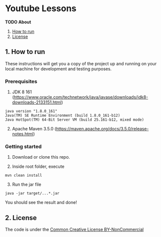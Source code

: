 # Youtube Lessons
**TODO About**

1. [How to run](#1-How-to-run)
2. [License](#2-License)

## 1. How to run

These instructions will get you a copy of the project up and running on your local machine for development and testing purposes.

### Prerequisites
1. JDK 8 161 (https://www.oracle.com/technetwork/java/javase/downloads/jdk8-downloads-2133151.html)
```
java version "1.8.0_161"
Java(TM) SE Runtime Environment (build 1.8.0_161-b12)
Java HotSpot(TM) 64-Bit Server VM (build 25.161-b12, mixed mode)
```

2. Apache Maven 3.5.0 (https://maven.apache.org/docs/3.5.0/release-notes.html)

### Getting started

1. Download or clone this repo.

2. Inside root folder, execute 
```
mvn clean install
```

3. Run the jar file
```
java -jar target/...*.jar
```

You should see the result and done! 

## 2. License

The code is under the [Common Creative License BY-NonCommercial](https://creativecommons.org/licenses/by-nc/4.0/legalcode)
